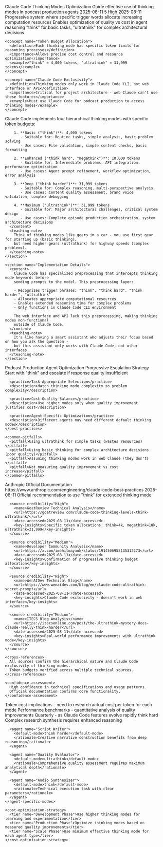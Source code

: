 <document type="context" version="1.0.0">
  <metadata>
    <topic>Claude Code Thinking Modes Optimization</topic>
    <purpose>Guide effective use of thinking modes in podcast production agents</purpose>
    <created>2025-08-11</created>
    <sources>5</sources>
    <confidence>High</confidence>
    <last-verified>2025-08-11</last-verified>
  </metadata>

  <core-concepts>
    <concept name="Thinking Mode Hierarchy">
      <definition>Progressive system where specific trigger words allocate increasing computation resources</definition>
      <importance>Enables optimization of quality vs cost in agent reasoning</importance>
      <example>"think" for basic tasks, "ultrathink" for complex architectural decisions</example>
    </concept>

    <concept name="Token Budget Allocation">
      <definition>Each thinking mode has specific token limits for reasoning processes</definition>
      <importance>Allows precise cost control and resource optimization</importance>
      <example>"think" = 4,000 tokens, "ultrathink" = 31,999 tokens</example>
    </concept>

    <concept name="Claude Code Exclusivity">
      <definition>Thinking modes only work in Claude Code CLI, not web interface or API</definition>
      <importance>Critical for project architecture - web Claude can't use these features</importance>
      <example>Must use Claude Code for podcast production to access thinking modes</example>
    </concept>
  </core-concepts>

  <detailed-information>
    <section name="Technical Specifications">
      <content>
        Claude Code implements four hierarchical thinking modes with specific token budgets:

        1. **Basic ("think")**: 4,000 tokens
           - Suitable for: Routine tasks, simple analysis, basic problem solving
           - Use cases: File validation, simple content checks, basic formatting

        2. **Enhanced ("think hard", "megathink")**: 10,000 tokens
           - Suitable for: Intermediate problems, API integration, performance optimization
           - Use cases: Agent prompt refinement, workflow optimization, error analysis

        3. **Deep ("think harder")**: 31,999 tokens
           - Suitable for: Complex reasoning, multi-perspective analysis
           - Use cases: Content quality assessment, brand voice validation, complex debugging

        4. **Maximum ("ultrathink")**: 31,999 tokens
           - Suitable for: Major architectural challenges, critical system design
           - Use cases: Complete episode production orchestration, system architecture decisions
      </content>
      <teaching-note>
        Think of thinking modes like gears in a car - you use first gear for starting up (basic thinking),
        but need higher gears (ultrathink) for highway speeds (complex problems).
      </teaching-note>
    </section>

    <section name="Implementation Details">
      <content>
        Claude Code has specialized preprocessing that intercepts thinking mode keywords before
        sending prompts to the model. This preprocessing layer:

        - Recognizes trigger phrases: "think", "think hard", "think harder", "ultrathink"
        - Allocates appropriate computational resources
        - Enables extended reasoning time for complex problems
        - Only functions in Claude Code CLI environment

        The web interface and API lack this preprocessing, making thinking modes non-functional
        outside of Claude Code.
      </content>
      <teaching-note>
        It's like having a smart assistant who adjusts their focus based on how you ask the question -
        but this assistant only works with Claude Code, not other interfaces.
      </teaching-note>
    </section>
  </detailed-information>

  <practical-application>
    <use-case>Podcast Production Agent Optimization</use-case>
    <best-practices>
      <practice>Progressive Escalation Strategy</practice>
      <description>Start with "think" and escalate if response quality insufficient</description>

      <practice>Task-Appropriate Selection</practice>
      <description>Match thinking mode complexity to problem complexity</description>

      <practice>Cost-Quality Balance</practice>
      <description>Use higher modes only when quality improvement justifies cost</description>

      <practice>Agent-Specific Optimization</practice>
      <description>Different agents may need different default thinking modes</description>
    </best-practices>

    <common-pitfalls>
      <pitfall>Using ultrathink for simple tasks (wastes resources)</pitfall>
      <pitfall>Using basic thinking for complex architecture decisions (poor quality)</pitfall>
      <pitfall>Assuming thinking modes work in web Claude (they don't)</pitfall>
      <pitfall>Not measuring quality improvement vs cost increase</pitfall>
    </common-pitfalls>
  </practical-application>

  <validation>
    <sources>
      <source credibility="High">
        <name>Anthropic Official Documentation</name>
        <url>https://www.anthropic.com/engineering/claude-code-best-practices</url>
        <date-accessed>2025-08-11</date-accessed>
        <key-insights>Official recommendation to use "think" for extended thinking mode</key-insights>
      </source>

      <source credibility="High">
        <name>GoatReview Technical Analysis</name>
        <url>https://goatreview.com/claude-code-thinking-levels-think-ultrathink/</url>
        <date-accessed>2025-08-11</date-accessed>
        <key-insights>Specific token allocations: think=4k, megathink=10k, ultrathink=31,999</key-insights>
      </source>

      <source credibility="Medium">
        <name>Developer Community Analysis</name>
        <url>https://x.com/imohitmayank/status/1914506955135312273</url>
        <date-accessed>2025-08-11</date-accessed>
        <key-insights>Confirmation of progressive thinking budget allocation</key-insights>
      </source>

      <source credibility="High">
        <name>WenAIDev Technical Blog</name>
        <url>https://www.wenaidev.com/blog/en/claude-code-ultrathink-secret-prompt</url>
        <date-accessed>2025-08-11</date-accessed>
        <key-insights>Claude Code exclusivity - doesn't work in web interface</key-insights>
      </source>

      <source credibility="Medium">
        <name>ITECS Blog Analysis</name>
        <url>https://itecsonline.com/post/the-ultrathink-mystery-does-claude-really-think-harder</url>
        <date-accessed>2025-08-11</date-accessed>
        <key-insights>Real-world performance improvements with ultrathink mode</key-insights>
      </source>
    </sources>

    <cross-references>
      All sources confirm the hierarchical nature and Claude Code exclusivity of thinking modes.
      Token budgets verified across multiple technical sources.
    </cross-references>

    <confidence-assessment>
      High confidence in technical specifications and usage patterns.
      Official documentation confirms core functionality.
    </confidence-assessment>
  </validation>

  <updates-needed>
    <update>Token cost implications - need to research actual cost per token for each mode</update>
    <update>Performance benchmarks - quantitative analysis of quality improvements</update>
    <revalidation-schedule>Quarterly - as Claude Code features evolve rapidly</revalidation-schedule>
  </updates-needed>

  <podcast-production-recommendations>
    <agent-specific-modes>
      <agent name="Research Coordinator">
        <default-mode>think hard</default-mode>
        <rationale>Complex research synthesis requires enhanced reasoning</rationale>
      </agent>

      <agent name="Script Writer">
        <default-mode>think harder</default-mode>
        <rationale>Creative narrative construction benefits from deep reasoning</rationale>
      </agent>

      <agent name="Quality Evaluator">
        <default-mode>ultrathink</default-mode>
        <rationale>Comprehensive quality assessment requires maximum analytical depth</rationale>
      </agent>

      <agent name="Audio Synthesizer">
        <default-mode>think</default-mode>
        <rationale>Technical execution task with clear parameters</rationale>
      </agent>
    </agent-specific-modes>

    <cost-optimization-strategy>
      <tier name="Development Phase">Use higher thinking modes for learning and experimentation</tier>
      <tier name="Production Phase">Optimize thinking modes based on measured quality improvements</tier>
      <tier name="Scale Phase">Use minimum effective thinking mode for each agent type</tier>
    </cost-optimization-strategy>
  </podcast-production-recommendations>
</document>
